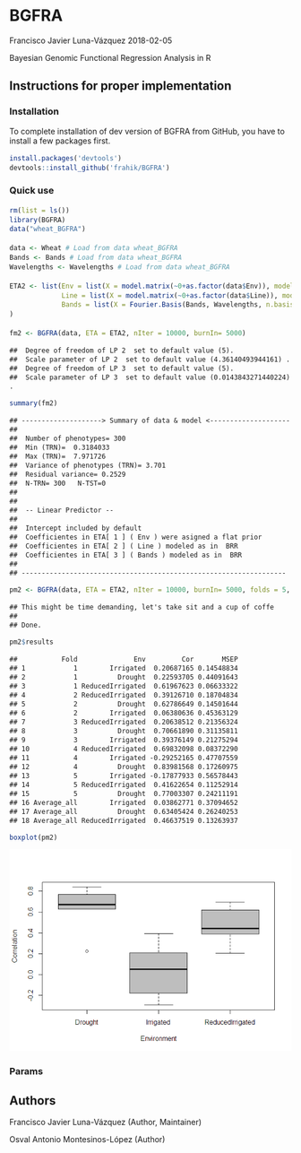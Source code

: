 BGFRA
================
Francisco Javier Luna-Vázquez
2018-02-05

Bayesian Genomic Functional Regression Analysis in R

Instructions for proper implementation
--------------------------------------

### Installation

To complete installation of dev version of BGFRA from GitHub, you have to install a few packages first.

``` r
install.packages('devtools')
devtools::install_github('frahik/BGFRA')
```

### Quick use

``` r
rm(list = ls())
library(BGFRA)
data("wheat_BGFRA")

data <- Wheat # Load from data wheat_BGFRA
Bands <- Bands # Load from data wheat_BGFRA
Wavelengths <- Wavelengths # Load from data wheat_BGFRA

ETA2 <- list(Env = list(X = model.matrix(~0+as.factor(data$Env)), model = "FIXED"),
             Line = list(X = model.matrix(~0+as.factor(data$Line)), model = "BRR"),
             Bands = list(X = Fourier.Basis(Bands, Wavelengths, n.basis = 21, interaction = NULL), model = "BRR")
)

fm2 <- BGFRA(data, ETA = ETA2, nIter = 10000, burnIn= 5000)
```

    ##  Degree of freedom of LP 2  set to default value (5).
    ##  Scale parameter of LP 2  set to default value (4.36140493944161) .
    ##  Degree of freedom of LP 3  set to default value (5).
    ##  Scale parameter of LP 3  set to default value (0.0143843271440224) .

``` r
summary(fm2)
```

    ## --------------------> Summary of data & model <-------------------- 
    ## 
    ##  Number of phenotypes= 300 
    ##  Min (TRN)=  0.3184033 
    ##  Max (TRN)=  7.971726 
    ##  Variance of phenotypes (TRN)= 3.701 
    ##  Residual variance= 0.2529 
    ##  N-TRN= 300   N-TST=0 
    ## 
    ## 
    ##  -- Linear Predictor -- 
    ## 
    ##  Intercept included by default
    ##  Coefficientes in ETA[ 1 ] ( Env ) were asigned a flat prior
    ##  Coefficientes in ETA[ 2 ] ( Line ) modeled as in  BRR 
    ##  Coefficientes in ETA[ 3 ] ( Bands ) modeled as in  BRR 
    ## 
    ## ------------------------------------------------------------------

``` r
pm2 <- BGFRA(data, ETA = ETA2, nIter = 10000, burnIn= 5000, folds = 5, set_seed =10)
```

    ## This might be time demanding, let's take sit and a cup of coffe
    ## 
    ## Done.

``` r
pm2$results
```

    ##           Fold              Env         Cor       MSEP
    ## 1            1        Irrigated  0.20687165 0.14548834
    ## 2            1          Drought  0.22593705 0.44091643
    ## 3            1 ReducedIrrigated  0.61967623 0.06633322
    ## 4            2 ReducedIrrigated  0.39126710 0.18704834
    ## 5            2          Drought  0.62786649 0.14501644
    ## 6            2        Irrigated  0.06380636 0.45363129
    ## 7            3 ReducedIrrigated  0.20638512 0.21356324
    ## 8            3          Drought  0.70661890 0.31135811
    ## 9            3        Irrigated  0.39376149 0.21275294
    ## 10           4 ReducedIrrigated  0.69832098 0.08372290
    ## 11           4        Irrigated -0.29252165 0.47707559
    ## 12           4          Drought  0.83981568 0.17260975
    ## 13           5        Irrigated -0.17877933 0.56578443
    ## 14           5 ReducedIrrigated  0.41622654 0.11252914
    ## 15           5          Drought  0.77003307 0.24211191
    ## 16 Average_all        Irrigated  0.03862771 0.37094652
    ## 17 Average_all          Drought  0.63405424 0.26240253
    ## 18 Average_all ReducedIrrigated  0.46637519 0.13263937

``` r
boxplot(pm2)
```

![](README_files/figure-markdown_github-ascii_identifiers/unnamed-chunk-2-1.png)

### Params

Authors
-------

Francisco Javier Luna-Vázquez (Author, Maintainer)

Osval Antonio Montesinos-López (Author)
